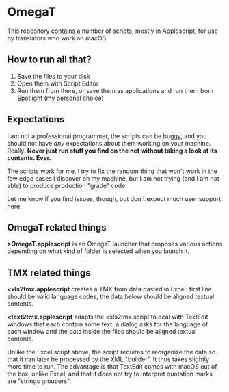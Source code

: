 # OmegaT

This repository contains a number of scripts, mostly in Applescript, for use by translators who work on macOS.

## How to run all that?

1. Save the files to your disk
2. Open them with Script Editor
3. Run them from there, or save them as applications and run them from Spotlight (my personal choice)

## Expectations

I am not a professional programmer, the scripts can be buggy, and you should not have *any* expectations about them working on your machine. Really. **Never just run stuff you find on the net without taking a look at its contents. Ever.**

The scripts work for me, I try to fix the random thing that won't work in the few edge cases I discover on my machine, but I am not trying (and I am not able) to produce production "grade" code.

Let me know if you find issues, though, but don't expect much user support here.

## OmegaT related things

**>OmegaT.applescript** is an OmegaT launcher that proposes various actions depending on what kind of folder is selected when you launch it.

## TMX related things

**<xls2tmx.applescript** creates a TMX from data pasted in Excel: first line should be valid language codes, the data below should be aligned textual contents.

**<text2tmx.applescript** adapts the <xls2tmx script to deal with TextEdit windows that each contain some text: a dialog asks for the language of each window and the data inside the files should be aligned textual contents.

Unlike the Excel script above, the script requires to reorganize the data so that it can later be processed by the XML "builder". It thus takes slightly more time to run. The advantage is that TextEdit comes with macOS out of the box, unlike Excel, and that it does not try to interpret quotation marks are "strings groupers".


